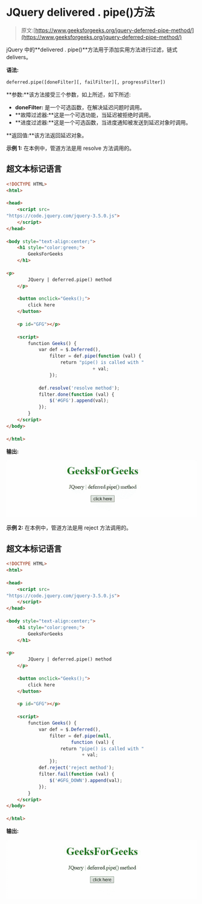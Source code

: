 # JQuery delivered . pipe()方法

> 原文:[https://www.geeksforgeeks.org/jquery-deferred-pipe-method/](https://www.geeksforgeeks.org/jquery-deferred-pipe-method/)

jQuery 中的**delivered . pipe()**方法用于添加实用方法进行过滤，链式 delivers。

**语法:**

```html
deferred.pipe([doneFilter][, failFilter][, progressFilter])
```

**参数:**该方法接受三个参数，如上所述，如下所述:

*   **doneFilter:** 是一个可选函数，在解决延迟问题时调用。
*   **故障过滤器:**这是一个可选功能，当延迟被拒绝时调用。
*   **进度过滤器:**这是一个可选函数，当进度通知被发送到延迟对象时调用。

**返回值:**该方法返回延迟对象。

**示例 1:** 在本例中，管道方法是用 resolve 方法调用的。

## 超文本标记语言

```html
<!DOCTYPE HTML>
<html>

<head>
    <script src=
"https://code.jquery.com/jquery-3.5.0.js">
    </script>
</head>

<body style="text-align:center;">
    <h1 style="color:green;">
        GeeksForGeeks
    </h1>

<p>
        JQuery | deferred.pipe() method
    </p>

    <button onclick="Geeks();">
        click here
    </button>

    <p id="GFG"></p>

    <script>
        function Geeks() {
            var def = $.Deferred(),
                filter = def.pipe(function (val) {
                    return "pipe() is called with "
                                + val;
                });

            def.resolve('resolve method');
            filter.done(function (val) {
                $('#GFG').append(val);
            });
        }
    </script>
</body>

</html>
```

**输出:**

![](img/518a4fdf9b77e69c53453b78c626afbd.png)

**示例 2:** 在本例中，管道方法是用 reject 方法调用的。

## 超文本标记语言

```html
<!DOCTYPE HTML>
<html>

<head>
    <script src=
"https://code.jquery.com/jquery-3.5.0.js">
    </script>
</head>

<body style="text-align:center;">
    <h1 style="color:green;">
        GeeksForGeeks
    </h1>

<p>
        JQuery | deferred.pipe() method
    </p>

    <button onclick="Geeks();">
        click here
    </button>

    <p id="GFG"></p>

    <script>
        function Geeks() {
            var def = $.Deferred(),
                filter = def.pipe(null,
                        function (val) {
                    return "pipe() is called with "
                            + val;
                });
            def.reject('reject method');
            filter.fail(function (val) {
                $('#GFG_DOWN').append(val);
            });
        }
    </script>
</body>

</html>
```

**输出:**

![](img/50a09bc73e07b8e3d62d2a24c9fd5e88.png)